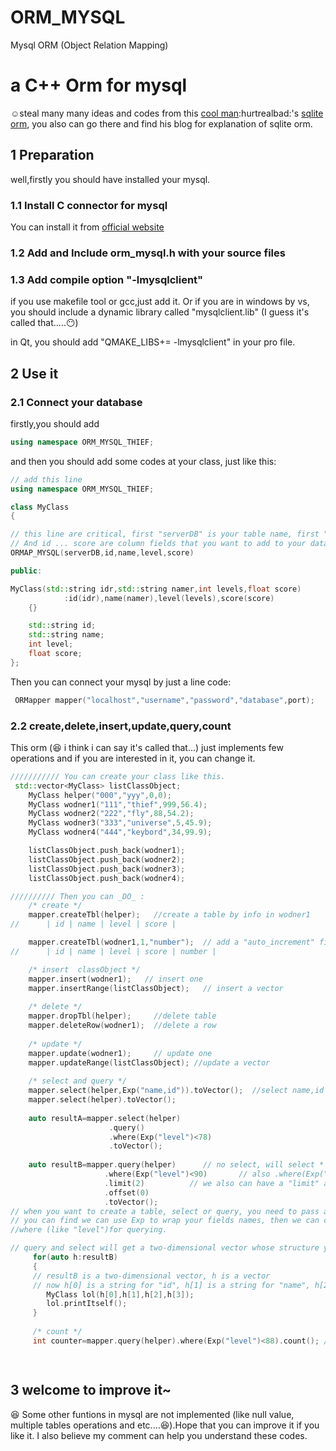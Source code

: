 # ORM_MYSQL
Mysql ORM (Object Relation Mapping)

# a C++ Orm for mysql #
:relaxed:steal many many ideas and codes from this [cool man](https://github.com/BOT-Man-JL/ ):hurtrealbad:'s [sqlite orm](https://github.com/BOT-Man-JL/ORM-Lite), you also can go there and find his blog for explanation of sqlite orm.

## 1 Preparation  ##
well,firstly you should have installed your mysql.

### 1.1 Install C connector for mysql  ###
You can install it from [ official website](https://dev.mysql.com/downloads/connector/c/) 

### 1.2 Add and Include orm_mysql.h with your source files ###

### 1.3 Add compile option "-lmysqlclient" ###
if you use makefile tool or gcc,just add it. Or if you are in windows by vs, you should include a dynamic library called "mysqlclient.lib" (I guess it's called that.....:no_mouth:)

in Qt, you should add "QMAKE_LIBS+= -lmysqlclient" in your pro file.


## 2 Use it  ##
### 2.1 Connect your database ###
firstly,you should add

```C++
using namespace ORM_MYSQL_THIEF;
```
and then you should add some codes at your class, just like this:

```C++
// add this line 
using namespace ORM_MYSQL_THIEF;

class MyClass
{

// this line are critical, first "serverDB" is your table name, first "id" will be your primary key if you don't want to pass another primary key.
// And id ... score are column fields that you want to add to your database
ORMAP_MYSQL(serverDB,id,name,level,score)

public:

MyClass(std::string idr,std::string namer,int levels,float score)
            :id(idr),name(namer),level(levels),score(score)
    {}

    std::string id;
    std::string name;
    int level;
    float score;
};
```

Then you can connect your mysql by just a line code:

```C++
 ORMapper mapper("localhost","username","password","database",port);
```



### 2.2 create,delete,insert,update,query,count ###
This orm (:laughing: i think i can say it's called that...) just implements few operations and if you are interested in it, you can change it.

```c++
/////////// You can create your class like this.
 std::vector<MyClass> listClassObject;
    MyClass helper("000","yyy",0,0);
    MyClass wodner1("111","thief",999,56.4);
    MyClass wodner2("222","fly",88,54.2);
    MyClass wodner3("333","universe",5,45.9);
    MyClass wodner4("444","keybord",34,99.9);

    listClassObject.push_back(wodner1);
    listClassObject.push_back(wodner2);
    listClassObject.push_back(wodner3);
    listClassObject.push_back(wodner4);

////////// Then you can _DO_ :
    /* create */
    mapper.createTbl(helper);   //create a table by info in wodner1
//      | id | name | level | score |

    mapper.createTbl(wodner1,1,"number");  // add a "auto_increment" field "number" to your table
//      | id | name | level | score | number |   

    /* insert  classObject */
    mapper.insert(wodner1);   // insert one 
    mapper.insertRange(listClassObject);   // insert a vector
        
    /* delete */
    mapper.dropTbl(helper);     //delete table
    mapper.deleteRow(wodner1);  //delete a row
    
    /* update */
    mapper.update(wodner1);     // update one 
    mapper.updateRange(listClassObject); //update a vector
    
    /* select and query */
    mapper.select(helper,Exp("name,id")).toVector();  //select name,id 
    mapper.select(helper).toVector();
        
    auto resultA=mapper.select(helper) 
                      .query()
                      .where(Exp("level")<78)
                      .toVector();
                      
    auto resultB=mapper.query(helper)      // no select, will select *
                     .where(Exp("level")<90)       // also .where(Exp("name")=="thief")
                     .limit(2)          // we also can have a "limit" and "offset" operation
                     .offset(0)
                     .toVector();
// when you want to create a table, select or query, you need to pass a "helper" classObject.
// you can find we can use Exp to wrap your fields names, then we can create select fields (like "name,id")
//where (like "level")for querying.

// query and select will get a two-dimensional vector whose structure you can get value like this:
     for(auto h:resultB)
     {
     // resultB is a two-dimensional vector, h is a vector
     // now h[0] is a string for "id", h[1] is a string for "name", h[2] is a int for "level", h[3] is a float for "score"
        MyClass lol(h[0],h[1],h[2],h[3]);
        lol.printItself();
     }
        
     /* count */
     int counter=mapper.query(helper).where(Exp("level")<88).count(); // return a number for your query

    
```

## 3  welcome to improve it~ ##
:laughing: Some other funtions in mysql are not implemented (like null value, multiple tables operations and etc....:laughing:).Hope that you can improve it if you like it. I also believe my comment can help you understand these codes.
